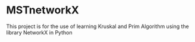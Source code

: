 # MSTnetworkX
This project is for the use of learning Kruskal and Prim Algorithm using the library NetworkX in Python
